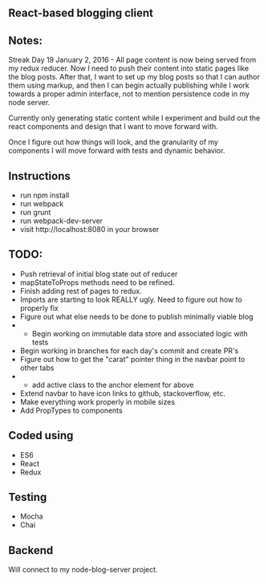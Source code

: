 ## React-based blogging client

## Notes:
Streak Day 19
January 2, 2016 - All page content is now being served from my redux reducer.
Now I need to push their content into static pages like the blog posts. After
that, I want to set up my blog posts so that I can author them using markup,
and then I can begin actually publishing while I work towards a proper admin
interface, not to mention persistence code in my node server.

Currently only generating static content while I experiment and build out the
react components and design that I want to move forward with.

Once I figure out how things will look, and the granularity of my components
I will move forward with tests and dynamic behavior.

## Instructions
- run npm install
- run webpack
- run grunt
- run webpack-dev-server
- visit http://localhost:8080 in your browser

## TODO:
- Push retrieval of initial blog state out of reducer
- mapStateToProps methods need to be refined.
- Finish adding rest of pages to redux.
- Imports are starting to look REALLY ugly. Need to figure out how to properly fix
- Figure out what else needs to be done to publish minimally viable blog
- - Begin working on immutable data store and associated logic with tests
- Begin working in branches for each day's commit and create PR's
- Figure out how to get the "carat" pointer thing in the navbar point to other tabs
- - add active class to the anchor element for above
- Extend navbar to have icon links to github, stackoverflow, etc.
- Make everything work properly in mobile sizes
- Add PropTypes to components

## Coded using
- ES6
- React
- Redux

## Testing
- Mocha
- Chai

## Backend
Will connect to my node-blog-server project.
